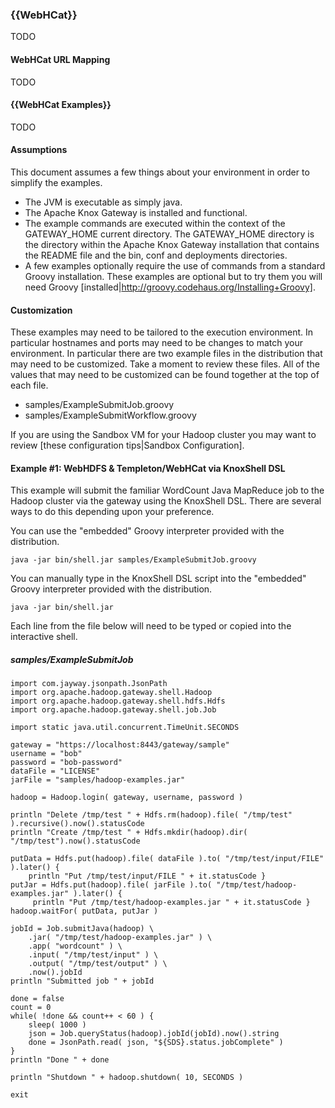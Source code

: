 <!---
   Licensed to the Apache Software Foundation (ASF) under one or more
   contributor license agreements.  See the NOTICE file distributed with
   this work for additional information regarding copyright ownership.
   The ASF licenses this file to You under the Apache License, Version 2.0
   (the "License"); you may not use this file except in compliance with
   the License.  You may obtain a copy of the License at

       http://www.apache.org/licenses/LICENSE-2.0

   Unless required by applicable law or agreed to in writing, software
   distributed under the License is distributed on an "AS IS" BASIS,
   WITHOUT WARRANTIES OR CONDITIONS OF ANY KIND, either express or implied.
   See the License for the specific language governing permissions and
   limitations under the License.
--->

### {{WebHCat}} ###

TODO

#### WebHCat URL Mapping ####

TODO

#### {{WebHCat Examples}} ####

TODO

#### Assumptions

This document assumes a few things about your environment in order to simplify the examples.

* The JVM is executable as simply java.
* The Apache Knox Gateway is installed and functional.
* The example commands are executed within the context of the GATEWAY_HOME current directory.
The GATEWAY_HOME directory is the directory within the Apache Knox Gateway installation that contains the README file and the bin, conf and deployments directories.
* A few examples optionally require the use of commands from a standard Groovy installation.
These examples are optional but to try them you will need Groovy [installed|http://groovy.codehaus.org/Installing+Groovy].

#### Customization

These examples may need to be tailored to the execution environment.
In particular hostnames and ports may need to be changes to match your environment.
In particular there are two example files in the distribution that may need to be customized.
Take a moment to review these files.
All of the values that may need to be customized can be found together at the top of each file.

* samples/ExampleSubmitJob.groovy
* samples/ExampleSubmitWorkflow.groovy

If you are using the Sandbox VM for your Hadoop cluster you may want to review [these configuration tips|Sandbox Configuration].


#### Example #1: WebHDFS & Templeton/WebHCat via KnoxShell DSL

This example will submit the familiar WordCount Java MapReduce job to the Hadoop cluster via the gateway using the KnoxShell DSL.
There are several ways to do this depending upon your preference.

You can use the "embedded" Groovy interpreter provided with the distribution.

    java -jar bin/shell.jar samples/ExampleSubmitJob.groovy

You can manually type in the KnoxShell DSL script into the "embedded" Groovy interpreter provided with the distribution.

    java -jar bin/shell.jar

Each line from the file below will need to be typed or copied into the interactive shell.

##### samples/ExampleSubmitJob

    import com.jayway.jsonpath.JsonPath
    import org.apache.hadoop.gateway.shell.Hadoop
    import org.apache.hadoop.gateway.shell.hdfs.Hdfs
    import org.apache.hadoop.gateway.shell.job.Job

    import static java.util.concurrent.TimeUnit.SECONDS

    gateway = "https://localhost:8443/gateway/sample"
    username = "bob"
    password = "bob-password"
    dataFile = "LICENSE"
    jarFile = "samples/hadoop-examples.jar"

    hadoop = Hadoop.login( gateway, username, password )

    println "Delete /tmp/test " + Hdfs.rm(hadoop).file( "/tmp/test" ).recursive().now().statusCode
    println "Create /tmp/test " + Hdfs.mkdir(hadoop).dir( "/tmp/test").now().statusCode

    putData = Hdfs.put(hadoop).file( dataFile ).to( "/tmp/test/input/FILE" ).later() {
        println "Put /tmp/test/input/FILE " + it.statusCode }
    putJar = Hdfs.put(hadoop).file( jarFile ).to( "/tmp/test/hadoop-examples.jar" ).later() {
         println "Put /tmp/test/hadoop-examples.jar " + it.statusCode }
    hadoop.waitFor( putData, putJar )

    jobId = Job.submitJava(hadoop) \
        .jar( "/tmp/test/hadoop-examples.jar" ) \
        .app( "wordcount" ) \
        .input( "/tmp/test/input" ) \
        .output( "/tmp/test/output" ) \
        .now().jobId
    println "Submitted job " + jobId

    done = false
    count = 0
    while( !done && count++ < 60 ) {
        sleep( 1000 )
        json = Job.queryStatus(hadoop).jobId(jobId).now().string
        done = JsonPath.read( json, "${SDS}.status.jobComplete" )
    }
    println "Done " + done

    println "Shutdown " + hadoop.shutdown( 10, SECONDS )

    exit
